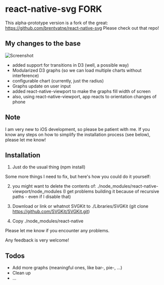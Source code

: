 # react-native-svg FORK

This alpha-prototype version is a fork of the great: https://github.com/brentvatne/react-native-svg
Please check out that repo!

## My changes to the base

![Screenshot](https://github.com/chroth7/react-native-svg/blob/master/screenshot.png?raw=true)

- added support for transitions in D3 (well, a possible way)
- Modularized D3 graphs (so we can load multiple charts without interference)
- configurable chart (currently, just the radius)
- Graphs update on user input
- added react-native-viewport to make the graphs fill width of screen
- also, using react-native-viewport, app reacts to orientation changes of phone

## Note
I am very new to iOS development, so please be patient with me.
If you know any steps on how to simplify the installation process (see below), 
please let me know!

## Installation
1. Just do the usual thing (npm install)

Some more things I need to fix, but here's how you could do it yourself:

2. you might want to delete the contents of:
./node_modules/react-native-viewport/node_modules
(I get problems building it because of recursive paths - even if I disable that)

3. Download or link or whatnot SVGKit to ./Libraries/SVGKit
(git clone https://github.com/SVGKit/SVGKit.git)

4. Copy ./node_modules/react-native

Please let me know if you encounter any problems. 

Any feedback is very welcome!

## Todos
- Add more graphs (meaningful ones, like bar-, pie-, ...)
- Clean up
- ...
